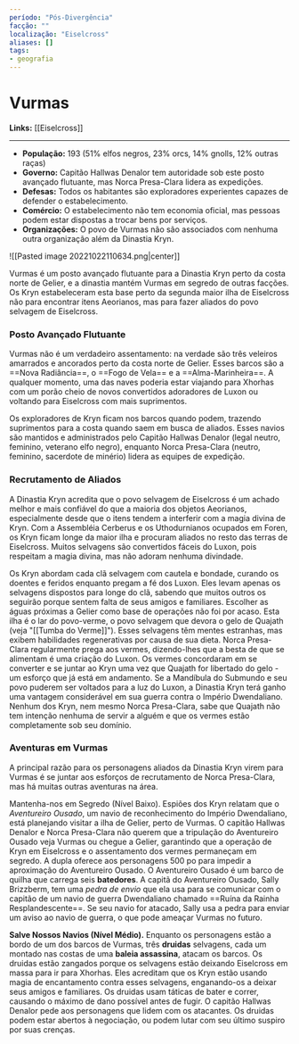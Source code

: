 ```yaml
---
período: "Pós-Divergência"
facção: ""
localização: "Eiselcross"
aliases: []
tags:
- geografia
---
```


# **Vurmas**

**Links:** [[Eiselcross]]

---
- **População:** 193 (51% elfos negros, 23% orcs, 14% gnolls, 12% outras raças)
- **Governo:** Capitão Hallwas Denalor tem autoridade sob este posto avançado flutuante, mas Norca Presa-Clara lidera as expedições.
- **Defesas:** Todos os habitantes são exploradores experientes capazes de defender o estabelecimento.
- **Comércio:** O estabelecimento não tem economia oficial, mas pessoas podem estar dispostas a trocar bens por serviços.
- **Organizações:** O povo de Vurmas não são associados com nenhuma outra organização além da Dinastia Kryn.

![[Pasted image 20221022110634.png|center]]

Vurmas é um posto avançado flutuante para a Dinastia Kryn perto da costa norte de Gelier, e a dinastia mantém Vurmas em segredo de outras facções. Os Kryn estabeleceram esta base perto da segunda maior ilha de Eiselcross não para encontrar itens Aeorianos, mas para fazer aliados do povo selvagem de Eiselcross.

### **Posto Avançado Flutuante**
Vurmas não é um verdadeiro assentamento: na verdade são três veleiros amarrados e ancorados perto da costa norte de Gelier. Esses barcos são a ==Nova Radiância==, o ==Fogo de Vela== e a ==Alma-Marinheira==. A qualquer momento, uma das naves poderia estar viajando para Xhorhas com um porão cheio de novos convertidos adoradores de Luxon ou voltando para Eiselcross com mais suprimentos.

Os exploradores de Kryn ficam nos barcos quando podem, trazendo suprimentos para a costa quando saem em busca de aliados. Esses navios são mantidos e administrados pelo Capitão Hallwas Denalor (legal neutro, feminino, veterano elfo negro), enquanto Norca Presa-Clara (neutro, feminino, sacerdote de minério) lidera as equipes de expedição.

### **Recrutamento de Aliados**
A Dinastia Kryn acredita que o povo selvagem de Eiselcross é um achado melhor e mais confiável do que a maioria dos objetos Aeorianos, especialmente desde que o itens tendem a interferir com a magia divina de Kryn. Com a Assembléia Cerberus e os Uthodurnianos ocupados em Foren, os Kryn ficam longe da maior ilha e procuram aliados no resto das terras de Eiselcross. Muitos selvagens são convertidos fáceis do Luxon, pois respeitam a magia divina, mas não adoram nenhuma divindade.

Os Kryn abordam cada clã selvagem com cautela e bondade, curando os doentes e feridos enquanto pregam a fé dos Luxon. Eles levam apenas os selvagens dispostos para longe do clã, sabendo que muitos outros os seguirão porque sentem falta de seus amigos e familiares. Escolher as águas próximas a Gelier como base de operações não foi por acaso. Esta ilha é o lar do povo-verme, o povo selvagem que devora o gelo de Quajath (veja "[[Tumba do Verme]]"). Esses selvagens têm mentes estranhas, mas exibem habilidades regenerativas por causa de sua dieta. Norca Presa-Clara regularmente prega aos vermes, dizendo-lhes que a besta de que se alimentam é uma criação do Luxon. Os vermes concordaram em se converter e se juntar ao Kryn uma vez que Quajath for libertado do gelo - um esforço que já está em andamento. Se a Mandíbula do Submundo e seu povo puderem ser voltados para a luz do Luxon, a Dinastia Kryn terá ganho uma vantagem considerável em sua guerra contra o Império Dwendaliano. Nenhum dos Kryn, nem mesmo Norca Presa-Clara, sabe que Quajath não tem intenção nenhuma de servir a alguém e que os vermes estão completamente sob seu domínio.

### **Aventuras em Vurmas**
A principal razão para os personagens aliados da Dinastia Kryn virem para Vurmas é se juntar aos esforços de recrutamento de Norca Presa-Clara, mas há muitas outras aventuras na área.

Mantenha-nos em Segredo (Nível Baixo). Espiões dos Kryn relatam que o *Aventureiro Ousado*, um navio de reconhecimento do Império Dwendaliano, está planejando visitar a ilha de Gelier, perto de Vurmas. O capitão Hallwas Denalor e Norca Presa-Clara não querem que a tripulação do Aventureiro Ousado veja Vurmas ou chegue a Gelier, garantindo que a operação de Kryn em Eiselcross e o assentamento dos vermes permaneçam em segredo. A dupla oferece aos personagens 500 po para impedir a aproximação do Aventureiro Ousado. O Aventureiro Ousado é um barco de quilha que carrega seis **batedores**. A capitã do Aventureiro Ousado, Sally Brizzberm, tem uma *pedra de envio* que ela usa para se comunicar com o capitão de um navio de guerra Dwendaliano chamado ==Ruína da Rainha Resplandescente==. Se seu navio for atacado, Sally usa a pedra para enviar um aviso ao navio de guerra, o que pode ameaçar Vurmas no futuro.

**Salve Nossos Navios (Nível Médio).** Enquanto os personagens estão a bordo de um dos barcos de Vurmas, três **druidas** selvagens, cada um montado nas costas de uma **baleia assassina**, atacam os barcos. Os druidas estão zangados porque os selvagens estão deixando Eiselcross em massa para ir para Xhorhas. Eles acreditam que os Kryn estão usando magia de encantamento contra esses selvagens, enganando-os a deixar seus amigos e familiares. Os druidas usam táticas de bater e correr, causando o máximo de dano possível antes de fugir. O capitão Hallwas Denalor pede aos personagens que lidem com os atacantes. Os druidas podem estar abertos à negociação, ou podem lutar com seu último suspiro por suas crenças.